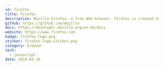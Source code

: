 ```yaml
---
id: firefox
title: Firefox
description: Mozilla Firefox, a free Web browser. Firefox is created by a global non-profit dedicated to putting individuals in control online. 
github: https://github.com/mozilla
docs: https://developer.mozilla.org/en-US/docs
website: https://www.firefox.com
badge: firefox-logo.png
sticker: firefox-logo-sticker.png
category: browser
tech: 
  - javascript
date: 2019-04-10
---
```

